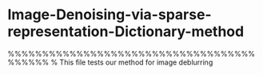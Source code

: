 # Image-Denoising-via-sparse-representation-Dictionary-method
%%%%%%%%%%%%%%%%%%%%%%%%%%%%%%%%%%%%%%%%%%
% This file tests our method for image deblurring
